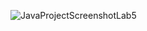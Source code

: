![JavaProjectScreenshotLab5](https://github.com/Razvanix445/Systems-for-Design-and-Implementation/assets/123154899/dc18ab4b-929c-487d-be88-759eda5db71d)
